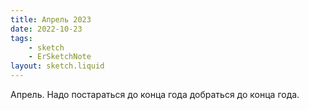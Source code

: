 ```yaml
---
title: Апрель 2023
date: 2022-10-23
tags:
    - sketch
    - ErSketchNote
layout: sketch.liquid
---
```


Апрель. Надо постараться до конца года добраться до конца года.
